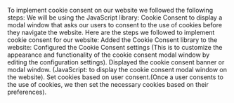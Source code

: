 To implement cookie consent on our website we followed the following steps:
We will be using the JavaScript library: Cookie Consent to display a modal window that asks our users to consent to the use of cookies before they navigate the website.
Here are the steps we followed to implement cookie consent for our website:
Added the Cookie Consent library to the website:
Configured the Cookie Consent settings (This is to customize the appearance and functionality of the cookie consent modal window by editing the configuration settings).
Displayed the cookie consent banner or modal window. (JavaScript: to display the cookie consent modal window on the website).
Set cookies based on user consent.(Once a user consents to the use of cookies, we then set the necessary cookies based on their preferences).
